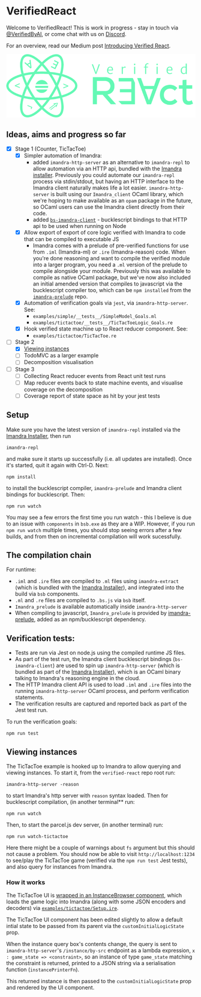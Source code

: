 # VerifiedReact

Welcome to VerifiedReact! This is work in progress - stay in touch via [@VerifiedByAI](https://www.twitter.com/verifiedbyai), or come chat with us on [Discord](https://discord.gg/byQApJ3).

For an overview, read our Medium post [Introducing Verified React](https://medium.com/imandra/introducing-verified-react-9c2ef03f821b).

![Verified React logo](/verified-react-logo.png)

## Ideas, aims and progress so far

- [x] Stage 1  (Counter, TicTacToe)
  - [x] Simpler automation of Imandra:
    - added `imandra-http-server` as an alternative to `imandra-repl` to allow automation via an HTTP api, bundled with the [Imandra installer](https://docs.imandra.ai/imandra-docs/notebooks/installation-simple/). Previously you could automate our `imandra-repl` process via stdin/stdout, but having an HTTP interface to the Imandra client naturally makes life a lot easier. `imandra-http-server` is built using our `Imandra_client` OCaml library, which we're hoping to make available as an `opam` package in the future, so OCaml users can use the Imandra client directly from their code.
    - added [`bs-imandra-client`](https://github.com/AestheticIntegration/bs-imandra-client) - bucklescript bindings to that HTTP api to be used when running on Node
  - [x] Allow export of export of core logic verified with Imandra to code that can be compiled to executable JS
    - Imandra comes with a prelude of pre-verified functions for use from `.iml` (Imandra-ml) or `.ire` (Imandra-reason) code. When you're done reasoning and want to compile the verified module into a larger program, you need a `.ml` version of the prelude to compile alongside your module. Previously this was available to compile as native OCaml package, but we've now also included an initial amended version that compiles to javascript via the bucklescript compiler too, which can be `npm installed` from the [`imandra-prelude`](https://github.com/AestheticIntegration/imandra-prelude) repo.
  - [x] Automation of verification goals via `jest`, via `imandra-http-server`. See:
    - `examples/simple/__tests__/SimpleModel_Goals.ml`
    - `examples/tictactoe/__tests__/TicTacToeLogic_Goals.re`
  - [x] Hook verified state machine up to React reducer component. See:
    - `examples/tictactoe/TicTacToe.re`
  
- [ ] Stage 2 
  - [x] [Viewing instances](#viewing-instances)
  - [ ] TodoMVC as a larger example
  - [ ] Decomposition visualisation

- [ ] Stage 3
  - [ ] Collecting React reducer events from React unit test runs
  - [ ] Map reducer events back to state machine events, and visualise coverage on the decomposition
  - [ ] Coverage report of state space as hit by your jest tests

## Setup

Make sure you have the latest version of `imandra-repl` installed via the [Imandra Installer](https://docs.imandra.ai/imandra-docs/notebooks/installation/), then run

    imandra-repl
    
and make sure it starts up successfully (i.e. all updates are installed). Once it's started, quit it again with Ctrl-D. Next:

    npm install
    
to install the bucklescript compiler, `imandra-prelude` and Imandra client bindings for bucklescript. Then:
    
    npm run watch
    
You may see a few errors the first time you run watch - this I believe is due to an issue with `components` in `bsb.exe` as they are a WIP. However, if you run `npm run watch` multiple times, you should stop seeing errors after a few builds, and from then on incremental compilation will work sucessfully.

## The compilation chain

For runtime:

- `.iml` and `.ire` files are compiled to `.ml` files using `imandra-extract` (which is bundled with the [Imandra Installer](https://docs.imandra.ai/imandra-docs/notebooks/installation/)), and integrated into the build via `bsb` components.
- `.ml` and `.re` files are compiled to `.bs.js` via `bsb` itself.
- `Imandra_prelude` is available automatically inside `imandra-http-server`
- When compiling to javascript, `Imandra_prelude` is provided by [imandra-prelude](https://github.com/AestheticIntegration/imandra-prelude), added as an npm/bucklescript dependency.

## Verification tests:

- Tests are run via Jest on node.js using the compiled runtime JS files.
- As part of the test run, the Imandra client bucklescript bindings (`bs-imandra-client`) are used to spin up `imandra-http-server` (which is bundled as part of the [Imandra Installer](https://docs.imandra.ai/imandra-docs/notebooks/installation/)), which is an OCaml binary talking to Imandra's reasoning engine in the cloud.
- The HTTP Imandra client API is used to load `.iml` and `.ire` files into the running `imandra-http-server` OCaml process, and perform verification statements.
- The verification results are captured and reported back as part of the Jest test run.

To run the verification goals:

    npm run test

## Viewing instances

The TicTacToe example is hooked up to Imandra to allow querying and viewing instances. To start it, from the `verified-react` repo root run:

    imandra-http-server -reason
    
to start Imandra's http server with `reason` syntax loaded. Then for bucklescript compilation, (in another terminal** run:

    npm run watch
    
Then, to start the parcel.js dev server, (in another terminal) run:

    npm run watch-tictactoe
    
Here there might be a couple of warnings about `fs` argument but this should not cause a problem. You should now be able to visit `http://localhost:1234` to see/play the TicTacToe game (verified via the `npm run test` Jest tests), and also query for instances from Imandra.

### How it works

The TicTacToe UI is [wrapped in an InstanceBrowser component](./examples/tictactoe/Index.re), which loads the game logic into Imandra (along with some JSON encoders and decoders) via [`examples/tictactoe/Setup.ire`](examples/tictactoe/Setup.ire).

The TicTacToe UI component has been edited slightly to allow a default intial state to be passed from its parent via the `customInitialLogicState` prop. 

When the instance query box's contents change, the query is sent to `imandra-http-server`'s `/instance/by-src` endpoint as a lambda expression, `x : game_state => <constraint>`, so an instance of type `game_state` matching the constraint is returned, printed to a JSON string via a serialisation function (`instancePrinterFn`).

This returned instance is then passed to the `customInitialLogicState` prop and rendered by the UI component.
